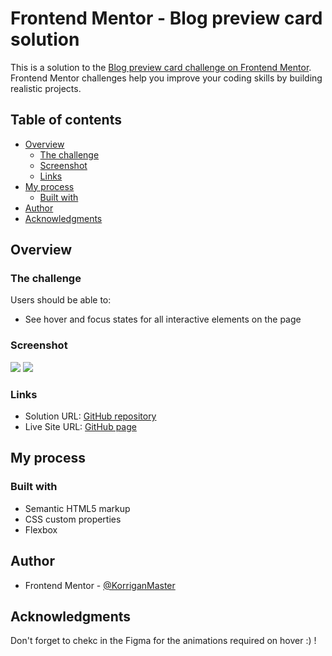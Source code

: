 # Frontend Mentor - Blog preview card solution

This is a solution to the [Blog preview card challenge on Frontend Mentor](https://www.frontendmentor.io/challenges/blog-preview-card-ckPaj01IcS). Frontend Mentor challenges help you improve your coding skills by building realistic projects. 

## Table of contents

- [Overview](#overview)
  - [The challenge](#the-challenge)
  - [Screenshot](#screenshot)
  - [Links](#links)
- [My process](#my-process)
  - [Built with](#built-with)
- [Author](#author)
- [Acknowledgments](#acknowledgments)

## Overview

### The challenge

Users should be able to:

- See hover and focus states for all interactive elements on the page

### Screenshot

![](./screenshot.jpg)
![](./screenshot-hover.jpg)

### Links

- Solution URL: [GitHub repository](https://github.com/KorriganMaster/blog-preview-card)
- Live Site URL: [GitHub page](https://korriganmaster.github.io/blog-preview-card/)

## My process

### Built with

- Semantic HTML5 markup
- CSS custom properties
- Flexbox

## Author

- Frontend Mentor - [@KorriganMaster](https://www.frontendmentor.io/profile/KorriganMaster)

## Acknowledgments

Don't forget to chekc in the Figma for the animations required on hover :) !
